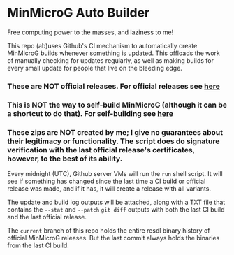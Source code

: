 # MinMicroG Auto Builder

Free computing power to the masses, and laziness to me!

This repo (ab)uses Github's CI mechanism to automatically create MinMicroG builds whenever something is updated. This offloads the work of manually checking for updates regularly, as well as making builds for every small update for people that live on the bleeding edge.

### These are NOT official releases. For official releases see [here](https://github.com/FriendlyNeighborhoodShane/MinMicroG_releases)

### This is NOT the way to self-build MinMicroG (although it can be a shortcut to do that). For self-building see [here](https://github.com/FriendlyNeighborhoodShane/MinMicroG)

### These zips are NOT created by me; I give no guarantees about their legitimacy or functionality. The script does do signature verification with the last official release's certificates, however, to the best of its ability.

Every midnight (UTC), Github server VMs will run the `run` shell script. It will see if something has changed since the last time a CI build or official release was made, and if it has, it will create a release with all variants.

The update and build log outputs will be attached, along with a TXT file that contains the `--stat` and `--patch` `git diff` outputs with both the last CI build and the last official release.

The `current` branch of this repo holds the entire resdl binary history of official MinMicroG releases. But the last commit always holds the binaries from the last CI build.
